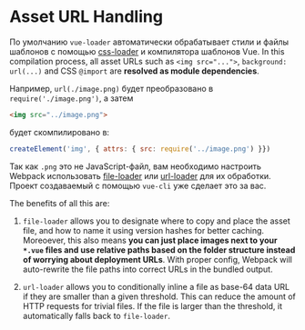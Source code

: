 # Asset URL Handling

По умолчанию `vue-loader` автоматически обрабатывает стили и файлы шаблонов с помощью [css-loader](https://github.com/webpack/css-loader) и компилятора шаблонов Vue. In this compilation process, all asset URLs such as `<img src="...">`, `background: url(...)` and CSS `@import` are **resolved as module dependencies**.

Например, `url(./image.png)` будет преобразовано в `require('./image.png')`, а затем

``` html
<img src="../image.png">
```

будет скомпилировано в:

``` js
createElement('img', { attrs: { src: require('../image.png') }})
```

Так как `.png` это не JavaScript-файл, вам необходимо настроить Webpack использовать [file-loader](https://github.com/webpack/file-loader) или [url-loader](https://github.com/webpack/url-loader) для их обработки. Проект создаваемый с помощью `vue-cli` уже сделает это за вас.

The benefits of all this are:

1. `file-loader` allows you to designate where to copy and place the asset file, and how to name it using version hashes for better caching. Moreoever, this also means **you can just place images next to your `*.vue` files and use relative paths based on the folder structure instead of worrying about deployment URLs**. With proper config, Webpack will auto-rewrite the file paths into correct URLs in the bundled output.

2. `url-loader` allows you to conditionally inline a file as base-64 data URL if they are smaller than a given threshold. This can reduce the amount of HTTP requests for trivial files. If the file is larger than the threshold, it automatically falls back to `file-loader`.
